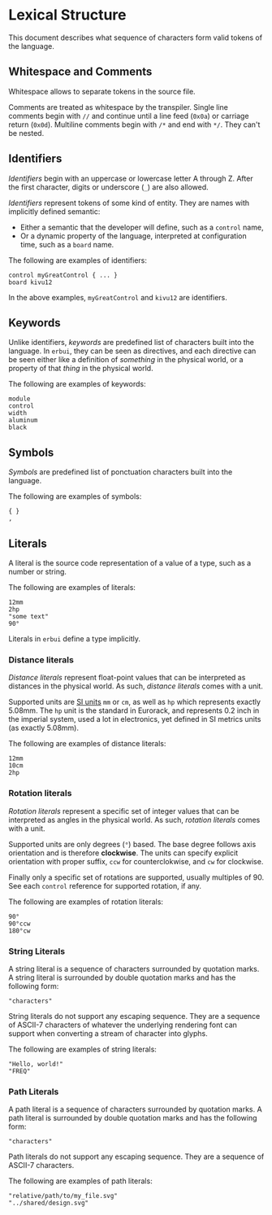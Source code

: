 # Lexical Structure

This document describes what sequence of characters form valid tokens of the language.


## Whitespace and Comments

Whitespace allows to separate tokens in the source file.

Comments are treated as whitespace by the transpiler.
Single line comments begin with `//` and continue until a line feed (`0x0a`)
or carriage return (`0x0d`).
Multiline comments begin with `/*` and end with `*/`. They can't be nested.


## Identifiers

_Identifiers_ begin with an uppercase or lowercase letter A through Z.
After the first character, digits or underscore (`_`) are also allowed.

_Identifiers_ represent tokens of some kind of entity.
They are names with implicitly defined semantic:
- Either a semantic that the developer will define, such as a `control` name,
- Or a dynamic property of the language, interpreted at configuration time,
   such as a `board` name.

The following are examples of identifiers:

```erbui
control myGreatControl { ... }
board kivu12
```

In the above examples, `myGreatControl` and `kivu12` are identifiers.


## Keywords

Unlike identifiers, _keywords_ are predefined list of characters built into the language.
In `erbui`, they can be seen as directives, and each directive can be seen either like
a definition of _something_ in the physical world, or a property of that _thing_ in the
physical world.

The following are examples of keywords:

```erbui
module
control
width
aluminum
black
```


## Symbols

_Symbols_ are predefined list of ponctuation characters built into the language.

The following are examples of symbols:

```erbui
{ }
,
```


## Literals

A literal is the source code representation of a value of a type, such as a number or string.

The following are examples of literals:

```erbui
12mm
2hp
"some text"
90°
```

Literals in `erbui` define a type implicitly.

### Distance literals

_Distance literals_ represent float-point values that can be interpreted as distances in the
physical world. As such, _distance literals_ comes with a unit.

Supported units are [SI units](https://en.wikipedia.org/wiki/SI_base_unit) `mm` or `cm`, as well
as `hp` which represents exactly 5.08mm. The `hp` unit is the standard in Eurorack, and
represents 0.2 inch in the imperial system, used a lot in electronics, yet defined in
SI metrics units (as exactly 5.08mm).

The following are examples of distance literals:

```erbui
12mm
10cm
2hp
```

### Rotation literals

_Rotation literals_ represent a specific set of integer values that can be interpreted as angles
in the physical world. As such, _rotation literals_ comes with a unit.

Supported units are only degrees (`°`) based. The base degree follows axis orientation and is
therefore **clockwise**. The units can specify explicit orientation with proper suffix,
`ccw` for counterclokwise, and `cw` for clockwise.

Finally only a specific set of rotations are supported, usually multiples of 90. See each `control`
reference for supported rotation, if any.

The following are examples of rotation literals:

```erbui
90°
90°ccw
180°cw
```

### String Literals

A string literal is a sequence of characters surrounded by quotation marks.
A string literal is surrounded by double quotation marks and has the following form:

```
"characters"
```

String literals do not support any escaping sequence.
They are a sequence of ASCII-7 characters of whatever the underlying rendering font can
support when converting a stream of character into glyphs.

The following are examples of string literals:

```
"Hello, world!"
"FREQ"
```

### Path Literals

A path literal is a sequence of characters surrounded by quotation marks.
A path literal is surrounded by double quotation marks and has the following form:

```
"characters"
```

Path literals do not support any escaping sequence.
They are a sequence of ASCII-7 characters.

The following are examples of path literals:

```
"relative/path/to/my_file.svg"
"../shared/design.svg"
```
